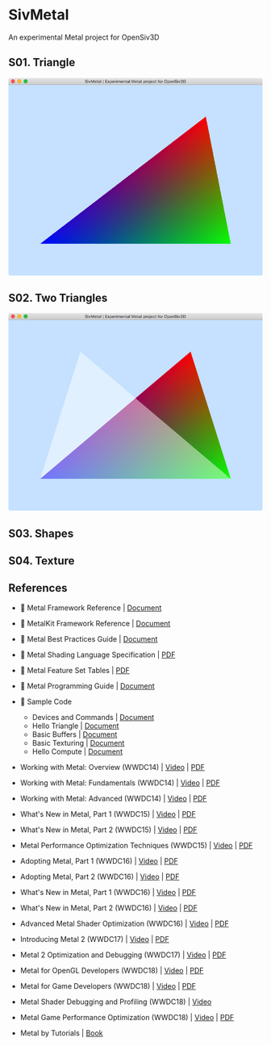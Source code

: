# SivMetal
An experimental Metal project for OpenSiv3D

## S01. Triangle
![screenshot](S01-Triangle/S01-Triangle/screenshot.png)

## S02. Two Triangles
![screenshot](S02-TwoTriangles/S02-TwoTriangles/screenshot.png)

## S03. Shapes

## S04. Texture


## References

- :memo: Metal Framework Reference | [Document](https://developer.apple.com/documentation/metal?language=objc)

- :memo: MetalKit Framework Reference | [Document](https://developer.apple.com/documentation/metalkit?language=objc)

- :memo: Metal Best Practices Guide | [Document](https://developer.apple.com/library/archive/documentation/3DDrawing/Conceptual/MTLBestPracticesGuide/index.html)

- :memo: Metal Shading Language Specification | [PDF](https://developer.apple.com/metal/Metal-Shading-Language-Specification.pdf)

- :memo: Metal Feature Set Tables | [PDF](https://developer.apple.com/metal/Metal-Feature-Set-Tables.pdf)

- :memo: Metal Programming Guide | [Document](https://developer.apple.com/library/archive/documentation/Miscellaneous/Conceptual/MetalProgrammingGuide/Introduction/Introduction.html)

- :memo: Sample Code
  - Devices and Commands | [Document](https://developer.apple.com/documentation/metal/devices_and_commands?language=objc)
  - Hello Triangle | [Document](https://developer.apple.com/documentation/metal/hello_triangle?language=objc)
  - Basic Buffers | [Document](https://developer.apple.com/documentation/metal/basic_buffers?language=objc)
  - Basic Texturing | [Document](https://developer.apple.com/documentation/metal/basic_texturing?language=objc)
  - Hello Compute | [Document](https://developer.apple.com/documentation/metal/hello_compute?language=objc)

- Working with Metal: Overview (WWDC14) | [Video](https://developer.apple.com/videos/play/wwdc2014/603/) | [PDF](https://devstreaming-cdn.apple.com/videos/wwdc/2014/603xx33n8igr5n1/603/603_working_with_metal_overview.pdf)

- Working with Metal: Fundamentals (WWDC14) | [Video](https://developer.apple.com/videos/play/wwdc2014/604/) | [PDF](https://devstreaming-cdn.apple.com/videos/wwdc/2014/604xxg7crkljcr8/604/604_working_with_metal_fundamentals.pdf)

- Working with Metal: Advanced (WWDC14) | [Video](https://developer.apple.com/videos/play/wwdc2014/605/) | [PDF](https://devstreaming-cdn.apple.com/videos/wwdc/2014/605xxygcz4pd0h6/605/605_working_with_metal_advanced.pdf)

- What's New in Metal, Part 1 (WWDC15) | [Video](https://developer.apple.com/videos/play/wwdc2015/603/) | [PDF](https://devstreaming-cdn.apple.com/videos/wwdc/2015/6037pi9rxl6tfss8w/603/603_whats_new_in_metal_part_1.pdf)

- What's New in Metal, Part 2 (WWDC15) | [Video](https://developer.apple.com/videos/play/wwdc2015/607/) | [PDF](https://devstreaming-cdn.apple.com/videos/wwdc/2015/607g5z16fpl7pzgi/607/607_whats_new_in_metal_part_2.pdf)

- Metal Performance Optimization Techniques (WWDC15) | [Video](https://developer.apple.com/videos/play/wwdc2015/610/) | [PDF](https://devstreaming-cdn.apple.com/videos/wwdc/2015/610kn68riy9ms89m/610/610_metal_performance_optimization_techniques.pdf)
  
- Adopting Metal, Part 1 (WWDC16) | [Video](https://developer.apple.com/videos/play/wwdc2016/602) | [PDF](https://devstreaming-cdn.apple.com/videos/wwdc/2016/602o05a86ysk0ngvlgj/602/602_adopting_metal_part_1.pdf)

- Adopting Metal, Part 2 (WWDC16) | [Video](https://developer.apple.com/videos/play/wwdc2016/603) | [PDF](https://devstreaming-cdn.apple.com/videos/wwdc/2016/603oba298b1v4z54011/603/603_adopting_metal_part_2.pdf)

- What's New in Metal, Part 1 (WWDC16) | [Video](https://developer.apple.com/videos/play/wwdc2016/604) | [PDF](https://devstreaming-cdn.apple.com/videos/wwdc/2016/604oezpg3wmqrkxl0t7/604/604_whats_new_in_metal_part_1.pdf)

- What's New in Metal, Part 2 (WWDC16) | [Video](https://developer.apple.com/videos/play/wwdc2016/605) | [PDF](https://devstreaming-cdn.apple.com/videos/wwdc/2016/605ooaey8tbzegv8fth/605/605_whats_new_in_metal_part_2.pdf)

- Advanced Metal Shader Optimization (WWDC16) | [Video](https://developer.apple.com/videos/play/wwdc2016/606) | [PDF](https://devstreaming-cdn.apple.com/videos/wwdc/2016/606oluchfgwakjbymy8/606/606_advanced_metal_shader_optimization.pdf)

- Introducing Metal 2 (WWDC17) | [Video](https://developer.apple.com/videos/play/wwdc2017/601) | [PDF](https://devstreaming-cdn.apple.com/videos/wwdc/2017/601nzg4idodih222/601/601_introducing_metal_2.pdf)
  
- Metal 2 Optimization and Debugging (WWDC17) | [Video](https://developer.apple.com/videos/play/wwdc2017/607) | [PDF](https://devstreaming-cdn.apple.com/videos/wwdc/2017/607x3ix6ocbh8/607/607_metal_2_optimization_and_debugging.pdf)

- Metal for OpenGL Developers (WWDC18) | [Video](https://developer.apple.com/videos/play/wwdc2018/604) | [PDF](https://devstreaming-cdn.apple.com/videos/wwdc/2018/604lh97z18yv96g6nhf/604/604_metal_for_opengl_developers.pdf)

- Metal for Game Developers (WWDC18) | [Video](https://developer.apple.com/videos/play/wwdc2018/607/) | [PDF](https://devstreaming-cdn.apple.com/videos/wwdc/2018/607buro3d9jn66/607/607_metal_for_game_developers.pdf)

- Metal Shader Debugging and Profiling (WWDC18) | [Video](https://developer.apple.com/videos/play/wwdc2018/608/)

- Metal Game Performance Optimization (WWDC18) | [Video](https://developer.apple.com/videos/play/wwdc2018/612/) | [PDF](https://devstreaming-cdn.apple.com/videos/wwdc/2018/612wlpc4tnd47e9245/612/612_metal_game_performance_optimization.pdf)

- Metal by Tutorials | [Book](https://www.raywenderlich.com/8982-metal-by-tutorials-full-book-now-available)
